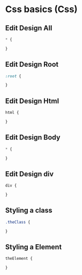 <link rel="stylesheet" href="https://cdn.jsdelivr.net/gh/hyrious/github-markdown-css@main/dist/light-dark.css"/>

# Css basics (Css)

## Edit Design All 
```css
* {

}
```

## Edit Design Root
```css
:root {

}
```

## Edit Design Html

```css
html {

}
```

## Edit Design Body
```css
* {

}
```

## Edit Design div
```css
div {

}
```

## Styling a class
```css
.theClass {

}
```

## Styling a Element
```css
theElement {

}
```
